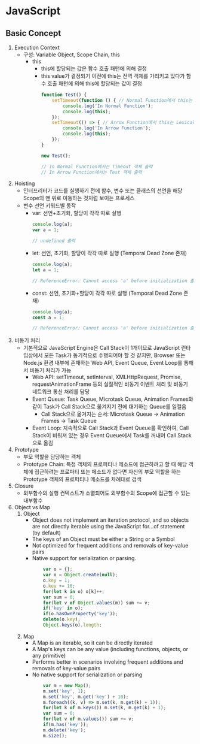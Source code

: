 # JavaScript
## Basic Concept
1. Execution Context
    - 구성: Variable Object, Scope Chain, this
        - this
            - this에 할당되는 값은 함수 호출 패턴에 의해 결정
            - this value가 결정되기 이전에 this는 전역 객체를 가리키고 있다가 함수 호출 패턴에 의해 this에 할당되는 값이 결정
                ```javascript
                function Test() {
                    setTimeout(function () { // Normal Function에서 this는 호출 패턴에 의해 결정
                        console.log('In Normal Function');
                        console.log(this);
                    });
                    setTimeout(() => { // Arrow Function에서 this는 Lexical Scope를 따름
                        console.log('In Arrow Function');
                        console.log(this);
                    });
                }

                new Test();

                // In Normal Function에서는 Timeout 객체 출력
                // In Arrow Function에서는 Test 객체 출력
                ```
1. Hoisting
    - 인터프리터가 코드를 실행하기 전에 함수, 변수 또는 클래스의 선언을 해당 Scope의 맨 위로 이동하는 것처럼 보이는 프로세스
    - 변수 선언 키워드별 동작
        - var: 선언+초기화, 할당이 각각 따로 실행
            ```javascript
            console.log(a);
            var a = 1;

            // undefined 출력
            ```
        - let: 선언, 초기화, 할당이 각각 따로 실행 (Temporal Dead Zone 존재)
            ```javascript
            console.log(a);
            let a = 1;

            // ReferenceError: Cannot access 'a' before initialization 출력
            ```
        - const: 선언, 초기화+할당이 각각 따로 실행 (Temporal Dead Zone 존재)
            ```javascript
            console.log(a);
            const a = 1;

            // ReferenceError: Cannot access 'a' before initialization 출력
            ```
1. 비동기 처리
    - 기본적으로 JavaScript Engine은 Call Stack이 1개이므로 JavaScript 런타임상에서 모든 Task가 동기적으로 수행되어야 할 것 같지만, Browser 또는 Node.js 환경 내부에 존재하는 Web API, Event Queue, Event Loop를 통해서 비동기 처리가 가능
        - Web API: setTimeout, setInterval, XMLHttpRequest, Promise, requestAnimationFrame 등의 실질적인 비동기 이벤트 처리 및 비동기 네트워크 통신 처리를 담당
        - Event Queue: Task Queue, Microtask Queue, Animation Frames와 같이 Task가 Call Stack으로 옮겨지기 전에 대기하는 Queue를 일컬음
            - Call Stack으로 옮겨지는 순서: Microtask Queue -> Animation Frames -> Task Queue
        - Event Loop: 지속적으로 Call Stack과 Event Queue를 확인하여, Call Stack이 비워져 있는 경우 Event Queue에서 Task를 꺼내어 Call Stack으로 옮김
1. Prototype
    - 부모 역할을 담당하는 객체
    - Prototype Chain: 특정 객체의 프로퍼티나 메소드에 접근하려고 할 때 해당 객체에 접근하려는 프로퍼티 또는 메소드가 없다면 자신의 부모 역할을 하는 Prototype 객체의 프로퍼티나 메소드를 차례대로 검색 
1. Closure
    - 외부함수의 실행 컨텍스트가 소멸되어도 외부함수의 Scope에 접근할 수 있는 내부함수
1. Object vs Map
    1. Object
        - Object does not implement an iteration protocol, and so objects are not directly iterable using the JavaScript for...of statement (by default)
        - The keys of an Object must be either a String or a Symbol
        - Not optimized for frequent additions and removals of key-value pairs
        - Native support for serialization or parsing.
            ```javascript
                var o = {};
                var o = Object.create(null);
                o.key = 1;
                o.key += 10;
                for(let k in o) o[k]++;
                var sum = 0;
                for(let v of Object.values(m)) sum += v;
                if('key' in o);
                if(o.hasOwnProperty('key'));
                delete(o.key);
                Object.keys(o).length;
            ```
    1. Map
        - A Map is an iterable, so it can be directly iterated
        - A Map's keys can be any value (including functions, objects, or any primitive)
        - Performs better in scenarios involving frequent additions and removals of key-value pairs
        - No native support for serialization or parsing
            ```javascript
                var m = new Map();
                m.set('key', 1);
                m.set('key', m.get('key') + 10);
                m.foreach((k, v) => m.set(k, m.get(k) + 1));
                for(let k of m.keys()) m.set(k, m.get(k) + 1);
                var sum = 0;
                for(let v of m.values()) sum += v;
                if(m.has('key'));
                m.delete('key');
                m.size();
            ```
